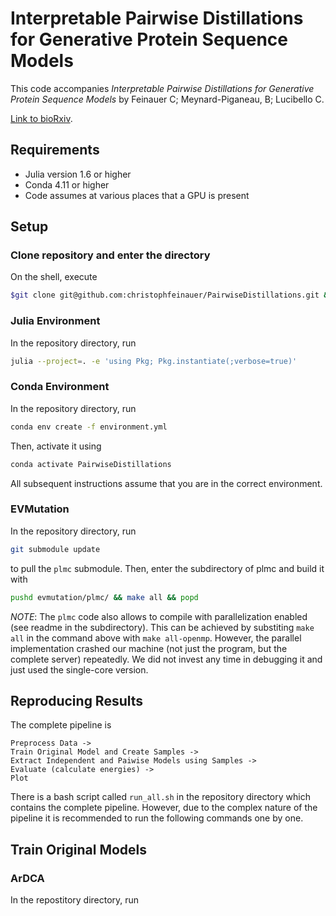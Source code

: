 # Interpretable Pairwise Distillations for Generative Protein Sequence Models

This code accompanies _Interpretable Pairwise Distillations for Generative Protein Sequence Models_ by Feinauer C; Meynard-Piganeau, B; Lucibello C. 

[Link to bioRxiv](https://www.biorxiv.org/content/10.1101/2021.10.14.464358v1).


## Requirements

- Julia version 1.6 or higher
- Conda 4.11 or higher
- Code assumes at various places that a GPU is present


## Setup

### Clone repository and enter the directory

On the shell, execute

```bash
$git clone git@github.com:christophfeinauer/PairwiseDistillations.git && cd PairwiseDistillations
```

### Julia Environment

In the repository directory,  run 

```bash
julia --project=. -e 'using Pkg; Pkg.instantiate(;verbose=true)'
```

### Conda Environment

In the repository directory, run

```bash
conda env create -f environment.yml
```

Then, activate it using

```bash
conda activate PairwiseDistillations
```

All subsequent instructions assume that you are in the correct environment.

### EVMutation

In the repository directory, run

```bash
git submodule update
```

to pull the `plmc` submodule. Then, enter the subdirectory of plmc and build it with

```bash
pushd evmutation/plmc/ && make all && popd
```

*NOTE*: The `plmc` code also allows to compile with parallelization enabled (see readme in the subdirectory). This can be achieved by substiting `make all` in the command above with `make all-openmp`. However, the parallel implementation crashed our machine (not just the program, but the complete server) repeatedly. We did not invest any time in debugging it and just used the single-core version. 


## Reproducing Results


The complete pipeline is 

```
Preprocess Data -> 
Train Original Model and Create Samples -> 
Extract Independent and Paiwise Models using Samples -> 
Evaluate (calculate energies) -> 
Plot
```

There is a bash script called `run_all.sh` in the repository directory which contains the complete pipeline. However, due to the complex nature of the pipeline it is recommended to run the following commands one by one.

## Train Original Models


### ArDCA

In the repostitory directory, run





